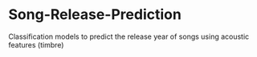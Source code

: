 # Song-Release-Prediction
Classification models to predict the release year of songs using acoustic features (timbre)
